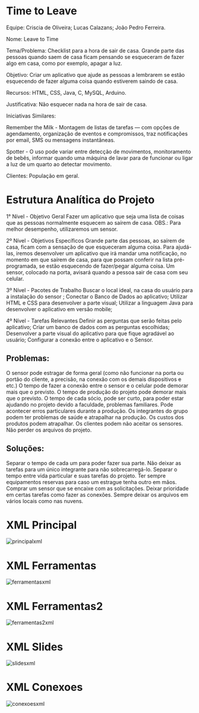# Time to Leave

Equipe: Criscia de Oliveira; Lucas Calazans; João Pedro Ferreira.

Nome: Leave to Time

Tema/Problema: Checklist para a hora de sair de casa. Grande parte das pessoas quando saem de casa ficam pensando se esqueceram de fazer algo em casa, como por exemplo, apagar a luz.

Objetivo: Criar um aplicativo que ajude as pessoas a lembrarem se  estão esquecendo de fazer alguma coisa quando estiverem saindo de casa.

Recursos: HTML, CSS, Java, C, MySQL, Arduino.

Justificativa: Não esquecer nada na hora de sair de casa.

Iniciativas Similares:

Remember the Milk - Montagem de listas de tarefas — com opções de agendamento, organização de eventos e compromissos, traz notificações por email, SMS ou mensagens instantâneas.

Spotter - O uso pode variar entre detecção de movimentos, monitoramento de bebês, informar quando uma máquina de lavar para de funcionar ou ligar a luz de um quarto ao detectar movimento. 

Clientes: População em geral.


# Estrutura Analítica do Projeto

1° Nível - Objetivo Geral
Fazer um aplicativo que seja uma lista de coisas que as pessoas normalmente esquecem ao saírem de casa.
OBS.:  Para melhor desempenho, utilizaremos um sensor.

2º Nível - Objetivos Específicos
Grande parte das pessoas, ao saírem de casa, ficam com a sensação de que esqueceram alguma coisa. Para ajudá-las, iremos desenvolver um aplicativo que irá mandar uma notificação, no momento em que saírem de casa, para que possam conferir na lista pré-programada, se estão esquecendo de fazer/pegar alguma coisa. Um sensor, colocado na porta, avisará quando a pessoa sair de casa com seu celular.

3º Nível - Pacotes de Trabalho
Buscar o local ideal, na casa do usuário para a instalação do sensor ;
Conectar o Banco de Dados ao aplicativo;
Utilizar HTML e CSS para desenvolver a parte visual;
Utilizar a linguagem Java para desenvolver o aplicativo em versão mobile;

4º Nível - Tarefas Relevantes
Definir as perguntas que serão feitas pelo aplicativo;
Criar um banco de dados com as perguntas escolhidas;
Desenvolver a parte visual do aplicativo para que fique agradável ao usuário;
Configurar a conexão entre o aplicativo e o Sensor.



## Problemas:
O sensor pode estragar de forma geral (como não funcionar na porta ou portão do cliente, a precisão, na conexão com os demais dispositivos e etc.)
O tempo de fazer a conexão entre o sensor e o celular pode demorar mais que o previsto.
O tempo de produção do projeto pode demorar mais que o previsto.
O tempo de cada sócio, pode ser curto, para poder estar ajudando no projeto devido a faculdade, problemas familiares.
Pode acontecer erros particulares durante a produção.
Os integrantes do grupo podem ter problemas de saúde e atrapalhar na produção.
Os custos dos produtos podem atrapalhar.
Os clientes podem não aceitar os sensores.
Não perder os arquivos do projeto.

## Soluções:
Separar o tempo de cada um para poder fazer sua parte.
Não deixar as tarefas para um único integrante para não sobrecarregá-lo.
Separar o tempo entre vida particular e suas tarefas do projeto.
Ter sempre equipamentos reservas para caso um estrague tenha outro em mãos.
Comprar um sensor que se encaixe com as solicitações.
Deixar prioridade em certas tarefas como fazer as conexões.
Sempre deixar os arquivos em vários locais como nas nuvens.


# XML Principal

![principalxml](https://user-images.githubusercontent.com/31863030/41184887-c9eb5e88-6b59-11e8-9134-49d3fa97d28f.png)

# XML Ferramentas

![ferramentasxml](https://user-images.githubusercontent.com/31863030/41184956-2989ca46-6b5a-11e8-96ce-c001a25c36c8.png)

# XML Ferramentas2

![ferramentas2xml](https://user-images.githubusercontent.com/31863030/41184979-58fc4aa6-6b5a-11e8-8ae6-b938975d5f1d.png)

# XML Slides

![slidesxml](https://user-images.githubusercontent.com/31863030/41185010-9eb66504-6b5a-11e8-91b8-f7f489330a0d.png)

# XML Conexoes

![conexoesxml](https://user-images.githubusercontent.com/31863030/41185027-c0ae771e-6b5a-11e8-8fec-03860b8db3bd.png)

